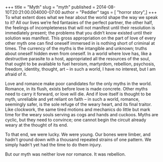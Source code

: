 +++
title = "Myth"
slug = "myth"
published = 2014-08-10T20:21:00.004000-07:00
author = "Peddler"
tags = [ "horror story",]
+++
To what extent does what we hear about the world shape the way we speak
to it? All our lives we’re fed fantasies of the perfect partner, the
other half, the feelings of incompleteness that will not manifest until
their resolution is immediately present; the problems that you didn’t
know existed until their solution was manifest. This gross appropriation
on the part of love of every other myth one can find oneself immersed in
is nothing short of criminal at times. The currency of the myths is the
intangible and unknown; truths about oneself hidden even from oneself.
In a world where love has, like a destructive parasite to a host,
appropriated all the resources of the soul, that ought to be available
to fuel heroism, martyrdom, rebellion, psychosis, freedom, identity,
thought, art – in such a world, I have no interest, but I am afraid of
it.  

Love and romance make poor candidates for the only myths in the world.
Romance, in its flush, exists before love is made concrete. Other myths
need to carry it forward, or love will die. And if love itself is
thought to be myth, unreliable and yet reliant on faith – in such a
world, romance, seemingly safer, is the sole refuge of the weary heart,
and its final traitor. Like clockwork, the same tired motions and
mechanics do little but mark time for the weary souls serving as cogs
and hands and cuckoos. Myths are cyclic, but they need to convince; one
cannot begin the circuit already weary at the thought of its end.

  

To that end, we were lucky. We were young. Our bones were limber, and
hadn't ground down with a thousand repeated strains of one pattern. We
simply hadn't yet had the time to do them injury.

But our myth was neither love nor romance. It was rebellion.
